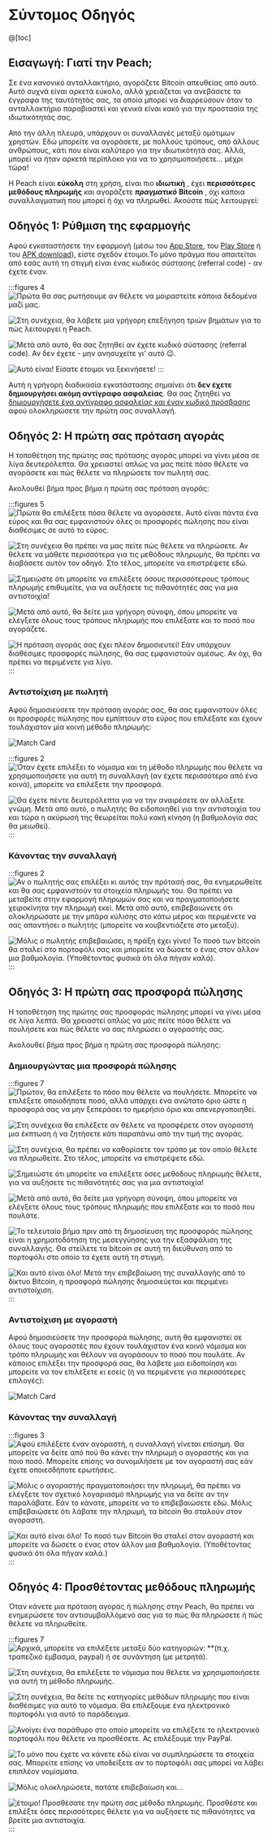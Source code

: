 # Σύντομος Οδηγός

@[toc]

## Εισαγωγή: Γιατί την Peach;

Σε ένα κανονικό ανταλλακτήριο, αγοράζετε Bitcoin απευθείας από αυτό. Αυτό συχνά είναι αρκετά εύκολο, αλλά χρειάζεται να ανεβάσετε τα έγγραφα της ταυτότητάς σας, τα οποία μπορεί να διαρρεύσουν όταν το ανταλλακτήριο παραβιαστεί και γενικά είναι κακό για την προστασία της ιδιωτικότητάς σας.

Από την άλλη πλευρά, υπάρχουν οι συναλλαγές μεταξύ ομότιμων χρηστών. Εδώ μπορείτε να αγοράσετε, με πολλούς τρόπους, από άλλους ανθρώπους, κάτι που είναι καλύτερο για την ιδιωτικότητά σας. Αλλά, μπορεί να ήταν αρκετά περίπλοκο για να το χρησιμοποιήσετε... μέχρι τώρα!

Η Peach είναι **εύκολη** στη χρήση, είναι πιο **ιδιωτική** , έχει **περισσότερες μεθόδους πληρωμής** και αγοράζετε _**πραγματικό**_ **Bitcoin** , όχι κάποια συναλλαγματική που μπορεί ή όχι να πληρωθεί. Ακούστε πώς λειτουργεί:

## Οδηγός 1: Ρύθμιση της εφαρμογής

Αφού εγκαταστήσετε την εφαρμογή (μέσω του [App Store]($iosUrl$), του [Play Store]($androidUrl$) ή του [APK download](/gr/apk/)), είστε σχεδόν έτοιμοι.Το μόνο πράγμα που απαιτείται από εσάς αυτή τη στιγμή είναι ένας κωδικός σύστασης (referral code) - αν έχετε έναν.

:::figures 4
![Πρώτα θα σας ρωτήσουμε αν θέλετε να μοιραστείτε κάποια δεδομένα μαζί μας.](/img/faq/quickstart/onboarding/usage-data.png)

![Στη συνέχεια, θα λάβετε μια γρήγορη επεξήγηση τριών βημάτων για το πώς λειτουργεί η Peach.](/img/faq/quickstart/onboarding/1.png)

![Μετά από αυτό, θα σας ζητηθεί αν έχετε κωδικό σύστασης (referral code). Αν δεν έχετε - μην ανησυχείτε γι' αυτό 😉.](/img/faq/quickstart/onboarding/new.png)

![Αυτό είναι! Είσατε έτοιμοι να ξεκινήσετε!](/img/faq/quickstart/onboarding/created.png)
:::

Αυτή η γρήγορη διαδικασία εγκατάστασης σημαίνει ότι **δεν έχετε δημιουργήσει ακόμη αντίγραφο ασφαλείας**. Θα σας ζητηθεί να [δημιουργήσετε ένα αντίγραφο ασφαλείας και έναν κωδικό πρόσβασης](/gr/faq/account/) αφού ολοκληρώσετε την πρώτη σας συναλλαγή.

## Οδηγός 2: Η πρώτη σας πρόταση αγοράς

Η τοποθέτηση της πρώτης σας πρότασης αγοράς μπορεί να γίνει μέσα σε λίγα δευτερόλεπτα. Θα χρειαστεί απλώς να μας πείτε πόσο θέλετε να αγοράσετε και πώς θέλετε να πληρώσετε τον πωλητή σας.

Ακολουθεί βήμα προς βήμα η πρώτη σας πρόταση αγοράς:

:::figures 5
![Πρώτα θα επιλέξετε πόσα θέλετε να αγοράσετε. Αυτό είναι πάντα ένα εύρος και θα σας εμφανιστούν όλες οι προσφορές πώλησης που είναι διαθέσιμες σε αυτό το εύρος.](/img/faq/quickstart/buy/BuyStep1.png)

![Στη συνέχεια θα πρέπει να μας πείτε πώς θέλετε να πληρώσετε. Αν θέλετε να μάθετε περισσότερα για τις μεθόδους πληρωμής, θα πρέπει να [διαβάσετε αυτόν τον οδηγό](#guide-4-Προσθέτοντας-μεθόδους-πληρωμής). Στο τέλος, μπορείτε να επιστρέψετε εδώ.](/img/faq/quickstart/buy/BuyStep2.png)

![Σημειώστε ότι μπορείτε να επιλέξετε όσους περισσότερους τρόπους πληρωμής επιθυμείτε, για να αυξήσετε τις πιθανότητές σας για μια αντιστοιχία!](/img/faq/quickstart/buy/BuyStep3.png)

![Μετά από αυτό, θα δείτε μια γρήγορη σύνοψη, όπου μπορείτε να ελέγξετε όλους τους τρόπους πληρωμής που επιλέξατε και το ποσό που αγοράζετε.](/img/faq/quickstart/buy/BuyStep4.png)

![Η πρόταση αγοράς σας έχει πλέον δημοσιευτεί! Εάν υπάρχουν διαθέσιμες προσφορές πώλησης, θα σας εμφανιστούν αμέσως. Αν όχι, θα πρέπει να περιμένετε για λίγο.](/img/faq/quickstart/buy/BuyStep5.png)
:::

### Αντιστοίχιση με πωλητή

Αφού δημοσιεύσετε την πρόταση αγοράς σας, θα σας εμφανιστούν όλες οι προσφορές πώλησης που εμπίπτουν στο εύρος που επιλέξατε και έχουν τουλάχιστον μία κοινή μέθοδο πληρωμής:

![Match Card](/img/faq/quickstart/buy/MatchCardExplainer.png)

:::figures 2
![Όταν έχετε επιλέξει το νόμισμα και τη μέθοδο πληρωμής που θέλετε να χρησιμοποιήσετε για αυτή τη συναλλαγή (αν έχετε περισσότερα από ένα κοινά), μπορείτε να επιλέξετε την προσφορά.](/img/faq/quickstart/buy/BuyStep6.png)

![Θα έχετε πέντε δευτερόλεπτα για να την αναιρέσετε αν αλλάξετε γνώμη. Μετά από αυτό, ο πωλητής θα ειδοποιηθεί για την αντιστοιχία του και τώρα η ακύρωσή της θεωρείται πολύ κακή κίνηση (η βαθμολογία σας θα μειωθεί).](/img/faq/quickstart/buy/BuyStep7.png)
:::

### Κάνοντας την συναλλαγή

:::figures 2
![Αν ο πωλητής σας επιλέξει κι αυτός την πρότασή σας, θα ενημερωθείτε και θα σας εμφανιστούν τα στοιχεία πληρωμής του. Θα πρέπει να μεταβείτε στην εφαρμογή πληρωμών σας και να πραγματοποιήσετε χειροκίνητα την πληρωμή εκεί. Μετά από αυτό, επιβεβαιώνετε ότι ολοκληρώσατε με την μπάρα κύλισης στο κάτω μέρος και περιμένετε να σας απαντήσει ο πωλητής (μπορείτε να κουβεντιάζετε στο μεταξύ).](/img/faq/quickstart/buy/BuyStep8.png)

![Μόλις ο πωλητής επιβεβαιώσει, η πράξη έχει γίνει! Το ποσό των bitcoin θα σταλεί στο πορτοφόλι σας και μπορείτε να δώσετε ο ένας στον άλλον μια βαθμολογία. (Υποθέτοντας φυσικά ότι όλα πήγαν καλά).](/img/faq/quickstart/buy/BuyStep9.png)
:::

## Οδηγός 3: Η πρώτη σας προσφορά πώλησης

Η τοποθέτηση της πρώτης σας προσφοράς πώλησης μπορεί να γίνει μέσα σε λίγα λεπτά. Θα χρειαστεί απλώς να μας πείτε πόσο θέλετε να πουλήσετε και πώς θέλετε να σας πληρώσει ο αγοραστής σας.

Ακολουθεί βήμα προς βήμα η πρώτη σας προσφορά πώλησης:

### Δημιουργώντας μια προσφορά πώλησης

:::figures 7
![Πρώτον, θα επιλέξετε το πόσο που θέλετε να πουλήσετε. Μπορείτε να επιλέξετε οποιοδήποτε ποσό, αλλά υπάρχει ένα ανώτατο όριο ώστε η προσφορά σας να μην ξεπεράσει το ημερήσιο όριο και απενεργοποιηθεί.](/img/faq/quickstart/sell/SellStep01.png)

![Στη συνέχεια θα επιλέξετε αν θέλετε να προσφέρετε στον αγοραστή μια έκπτωση ή να ζητήσετε κάτι παραπάνω από την τιμή της αγοράς.](/img/faq/quickstart/sell/SellStep02.png)

![Στη συνέχεια, θα πρέπει να καθορίσετε τον τρόπο με τον οποίο θέλετε να πληρωθείτε. Στο τέλος, μπορείτε να επιστρέψετε εδώ.](/img/faq/quickstart/sell/SellStep03.png)

![Σημειώστε ότι μπορείτε να επιλέξετε όσες μεθόδους πληρωμής θέλετε, για να αυξήσετε τις πιθανότητές σας για μια αντιστοιχία!](/img/faq/quickstart/sell/SellStep04.png)

![Μετά από αυτό, θα δείτε μια γρήγορη σύνοψη, όπου μπορείτε να ελέγξετε όλους τους τρόπους πληρωμής που επιλέξατε και το ποσό που πουλάτε.](/img/faq/quickstart/sell/SellStep05.png)

![Το τελευταίο βήμα πριν από τη δημοσίευση της προσφοράς πώλησης είναι η χρηματοδότηση της μεσεγγύησης για την εξασφάλιση της συναλλαγής. Θα στείλετε τα bitcoin σε αυτή τη διεύθυνση από το πορτοφόλι στο οποίο τα έχετε αυτή τη στιγμή.](/img/faq/quickstart/sell/SellStep06.png)

![Και αυτό είναι όλο! Μετά την επιβεβαίωση της συναλλαγής από το δίκτυο Bitcoin, η προσφορά πώλησης δημοσιεύεται και περιμένει αντιστοίχιση.](/img/faq/quickstart/sell/SellStep07.png)
:::

### Αντιστοίχιση με αγοραστή

Αφού δημοσιεύσετε την προσφορά πώλησης, αυτή θα εμφανιστεί σε όλους τους αγοραστές που έχουν τουλάχιστον ένα κοινό νόμισμα και τρόπο πληρωμής και θέλουν να αγοράσουν το ποσό που πουλάτε. Αν κάποιος επιλέξει την προσφορά σας, θα λάβετε μια ειδοποίηση και μπορείτε να τον επιλέξετε κι εσείς (ή να περιμένετε για περισσότερες επιλογές):

![Match Card](/img/faq/quickstart/sell/MatchCardExplainer.png)

### Κάνοντας την συναλλαγή

:::figures 3
![Αφού επιλέξετε έναν αγοραστή, η συναλλαγή γίνεται επίσημη. Θα μπορείτε να δείτε από πού θα κάνει την πληρωμή ο αγοραστής και για ποιο ποσό. Μπορείτε επίσης να συνομιλήσετε με τον αγοραστή σας εάν έχετε οποιεσδήποτε ερωτήσεις.](/img/faq/quickstart/sell/SellStep08.png)

![Μόλις ο αγοραστής πραγματοποιήσει την πληρωμή, θα πρέπει να ελέγξετε τον σχετικό λογαριασμό πληρωμής για να δείτε αν την παραλάβατε. Εάν το κάνατε, μπορείτε να το επιβεβαιώσετε εδώ. Μόλις επιβεβαιώσετε ότι λάβατε την πληρωμή, τα bitcoin θα σταλούν στον αγοραστή.](/img/faq/quickstart/sell/SellStep09.png)

![Και αυτό είναι όλο! Το ποσό των Bitcoin θα σταλεί στον αγοραστή και μπορείτε να δώσετε ο ένας στον άλλον μια βαθμολογία. (Υποθέτοντας φυσικά ότι όλα πήγαν καλά.)](/img/faq/quickstart/sell/SellStep10.png)
:::

## Οδηγός 4: Προσθέτοντας μεθόδους πληρωμής

Όταν κάνετε μια πρόταση αγοράς ή πώλησης στην Peach, θα πρέπει να ενημερώσετε τον αντισυμβαλλόμενό σας για το πώς θα πληρώσετε ή πώς θέλετε να πληρωθείτε.

:::figures 7
![Αρχικά, μπορείτε να επιλέξετε μεταξύ δύο κατηγοριών: **(π.χ. τραπεζικό έμβασμα, paypal) ή σε **συνάντηση** (με μετρητά).](/img/faq/quickstart/add-payment-method/AddPM01.png)

![Στη συνέχεια, θα επιλέξετε το νόμισμα που θέλετε να χρησιμοποιήσετε για αυτή τη μέθοδο πληρωμής.](/img/faq/quickstart/add-payment-method/AddPM02.png)

![Στη συνέχεια, θα δείτε τις κατηγορίες μεθόδων πληρωμής που είναι διαθέσιμες για αυτό το νόμισμα. Θα επιλέξουμε ένα ηλεκτρονικό πορτοφόλι για αυτό το παράδειγμα.](/img/faq/quickstart/add-payment-method/AddPM03.png)

![Ανοίγει ένα παράθυρο στο οποίο μπορείτε να επιλέξετε το ηλεκτρονικό πορτοφόλι που θέλετε να προσθέσετε. Ας επιλέξουμε την PayPal.](/img/faq/quickstart/add-payment-method/AddPM04.png)

![Το μόνο που έχετε να κάνετε εδώ είναι να συμπληρώσετε τα στοιχεία σας. Μπορείτε επίσης να υποδείξετε αν το πορτοφόλι σας μπορεί να λάβει επιπλέον νομίσματα.](/img/faq/quickstart/add-payment-method/AddPM05.png)

![Μόλις ολοκληρώσετε, πατάτε επιβεβαίωση και...](/img/faq/quickstart/add-payment-method/AddPM06.png)

![έτοιμο! Προσθέσατε την πρώτη σας μέθοδο πληρωμής. Προσθέστε και επιλέξτε όσες περισσότερες θέλετε για να αυξήσετε τις πιθανότητες να βρείτε μια αντιστοιχία.](/img/faq/quickstart/add-payment-method/AddPM07.png)
:::
